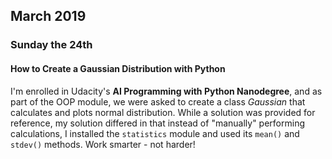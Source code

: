 ## March 2019

### Sunday the 24th

#### How to Create a Gaussian Distribution with Python

I'm enrolled in Udacity's **AI Programming with Python Nanodegree**, and as part of the OOP module, we were asked to create a class *Gaussian* that calculates and plots normal distribution. While a solution was provided for reference, my solution differed in that instead of "manually" performing calculations, I installed the `statistics` module and used its `mean()` and `stdev()` methods. Work smarter - not harder!
